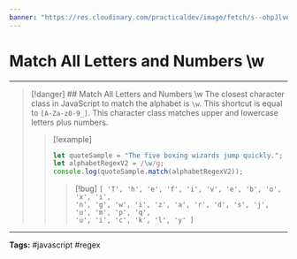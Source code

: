 ```yaml
---
banner: "https://res.cloudinary.com/practicaldev/image/fetch/s--ohpJlve1--/c_imagga_scale,f_auto,fl_progressive,h_420,q_auto,w_1000/https://res.cloudinary.com/drquzbncy/image/upload/v1586605549/javascript_banner_sxve2l.jpg"
---
```

# Match All Letters and Numbers \w
<hr> 

> [!danger] ## Match All Letters and Numbers \w
> The closest character class in JavaScript to match the alphabet is `\w`. This shortcut is equal to `[A-Za-z0-9_]`. This character class matches upper and lowercase letters plus numbers.
> 
> > [!example]
> > 
> > ```js
> > let quoteSample = "The five boxing wizards jump quickly.";
> > let alphabetRegexV2 = /\w/g; 
> > console.log(quoteSample.match(alphabetRegexV2));
> > ```
> > > [!bug]
> > > <code>[ 'T', 'h', 'e', 'f', 'i', 'v', 'e', 'b', 'o', 'x', 'i', 'n', 'g', 'w', 'i', 'z', 'a', 'r', 'd', 's', 'j', 'u', 'm', 'p', 'q', 'u', 'i', 'c', 'k', 'l', 'y' ]</code>
> > 
> 

<hr>
<b>Tags:</b> #javascript #regex